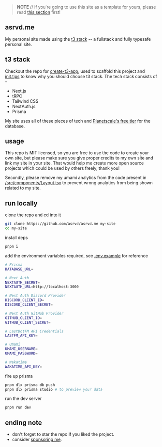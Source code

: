> **NOTE** // If you're going to use this site as a template for yours, please read [this section](/#usage) first!

## asrvd.me
My personal site made using the [t3 stack](https://create.t3.gg) -- a fullstack and fully typesafe personal site.

## t3 stack
Checkout the repo for [create-t3-app](https://github.com/t3-oss/create-t3-app), used to scaffold this project and [init.tips](https://init.tips) to know why you should choose t3 stack. The tech stack consists of -
- Next.js
- tRPC
- Tailwind CSS
- NextAuth.js
- Prisma

My site uses all of these pieces of tech and [Planetscale's free tier](https://planetscale.com) for the database.

## usage
This repo is MIT licensed, so you are free to use the code to create your own site, but please make sure you give proper credits to my own site and link my site in your site. That would help me create more open source projects which could be used by others freely, thank you!

Secondly, please remove my umami analytics from the code present in [/src/components/Layout.tsx](/src/components/Layout.tsx#L69) to prevent wrong analytics from being shown related to my site.

## run locally
clone the repo and cd into it
```bash
git clone https://github.com/asrvd/asrvd.me my-site
cd my-site
```
install deps
```bash
pnpm i 
```
add the environment variables required, see [.env.example](/.env.example) for reference
```bash
# Prisma
DATABASE_URL=

# Next Auth
NEXTAUTH_SECRET=
NEXTAUTH_URL=http://localhost:3000

# Next Auth Discord Provider
DISCORD_CLIENT_ID=
DISCORD_CLIENT_SECRET=

# Next Auth GitHub Provider
GITHUB_CLIENT_ID=
GITHUB_CLIENT_SECRET=

# LastDotFM API Credentials
LASTFM_API_KEY=

# Umami
UMAMI_USERNAME=
UMAMI_PASSWORD=

# Wakatime
WAKATIME_API_KEY=
```
fire up prisma
```bash
pnpm dlx prisma db push
pnpm dlx prisma studio # to preview your data
```
run the dev server
```bash
pnpm run dev
```

## ending note
- don't forget to star the repo if you liked the project.
- consider [sponsoring me](https://github.com/sponsors/asrvd).
